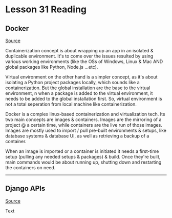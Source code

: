 # Lesson 31 Reading

## Docker

[Source](https://wsvincent.com/beginners-guide-to-docker/)

Containerization concept is about wrapping up an app in an isolated & duplicable environment. It's to come over the issues resulted by using various working environments (like the OSs of Windows, Linux & Mac AND global packages like Python, Node.js ...etc).

Virtual environment on the other hand is a simpler concept, as it's about isolating a Python project packages locally, which sounds like a containerization. But the global installation are the base to the virtual environment, n when a package is added to the virtual environment, it needs to be added to the global installation first. So, virtual environment is not a total seperation from local machine like containerization.

Docker is a complex linux-based containerization and virtualization tech. Its two main concepts are images & containers. Images are the mirroring of a project @ a certain time, while containers are the live run of those images. Images are mostly used to import / pull pre-built environments & setups, like database systems & database UI, as well as retrieving a backup of a container.

When an image is imported or a container is initiated it needs a first-time setup (pulling any needed setups & packages) & build. Once they're built, main commands would be about running up, shutting down and restarting the containers on need.

---

## Django APIs

[Source](https://djangoforapis.com/library-website-and-api/)

Text
